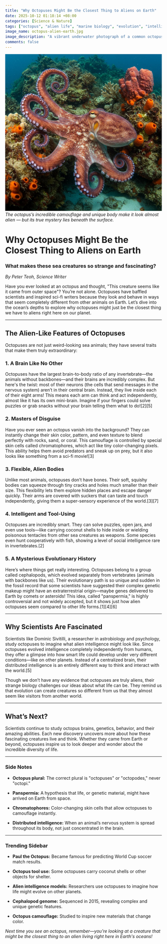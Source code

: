 ```yaml
---
title: "Why Octopuses Might Be the Closest Thing to Aliens on Earth"
date: 2025-10-12 01:18:14 +08:00
categories: [Science & Nature]
tags: ["octopus", "alien life", "marine biology", "evolution", "intelligence"]
image_name: octopus-alien-earth.jpg
image_description: "A vibrant underwater photograph of a common octopus (Octopus vulgaris) displaying its complex skin texture and color-changing abilities while extending multiple arms, surrounded by coral and blue ocean water."
comments: false
---
```


![The octopus’s incredible camouflage and unique body make it look almost alien — but its true mystery lies beneath the surface.](/assets/images/octopus-alien-earth.jpg)
*The octopus’s incredible camouflage and unique body make it look almost alien — but its true mystery lies beneath the surface.*

<!-- Image Description: A vibrant underwater photograph of a common octopus (Octopus vulgaris) displaying its complex skin texture and color-changing abilities while extending multiple arms, surrounded by coral and blue ocean water. -->


# Why Octopuses Might Be the Closest Thing to Aliens on Earth

### What makes these sea creatures so strange and fascinating?

*By Peter Teoh, Science Writer*

Have you ever looked at an octopus and thought, "This creature seems like it came from outer space"? You’re not alone. Octopuses have baffled scientists and inspired sci-fi writers because they look and behave in ways that seem completely different from other animals on Earth. Let’s dive into the ocean’s depths to explore why octopuses might just be the closest thing we have to aliens right here on our planet.

---

## The Alien-Like Features of Octopuses

Octopuses are not just weird-looking sea animals; they have several traits that make them truly extraordinary:

### 1. A Brain Like No Other

Octopuses have the largest brain-to-body ratio of any invertebrate—the animals without backbones—and their brains are incredibly complex. But here's the twist: most of their neurons (the cells that send messages in the nervous system) aren’t in their central brain. Instead, they live inside each of their eight arms! This means each arm can think and act independently, almost like it has its own mini-brain. Imagine if your fingers could solve puzzles or grab snacks without your brain telling them what to do![2][5]

### 2. Masters of Disguise

Have you ever seen an octopus vanish into the background? They can instantly change their skin color, pattern, and even texture to blend perfectly with rocks, sand, or coral. This camouflage is controlled by special skin cells called chromatophores, which act like tiny color-changing pixels. This ability helps them avoid predators and sneak up on prey, but it also looks like something from a sci-fi movie![3]

### 3. Flexible, Alien Bodies

Unlike most animals, octopuses don’t have bones. Their soft, squishy bodies can squeeze through tiny cracks and holes much smaller than their size. This flexibility lets them explore hidden places and escape danger quickly. Their arms are covered with suckers that can taste and touch independently, giving them a super-sensory experience of the world.[3][7]

### 4. Intelligent and Tool-Using

Octopuses are incredibly smart. They can solve puzzles, open jars, and even use tools—like carrying coconut shells to hide inside or wielding poisonous tentacles from other sea creatures as weapons. Some species even hunt cooperatively with fish, showing a level of social intelligence rare in invertebrates.[2]

### 5. A Mysterious Evolutionary History

Here’s where things get really interesting. Octopuses belong to a group called cephalopods, which evolved separately from vertebrates (animals with backbones like us). Their evolutionary path is so unique and sudden in the fossil record that some scientists have suggested their complex genetic makeup might have an extraterrestrial origin—maybe genes delivered to Earth by comets or asteroids! This idea, called "panspermia," is highly controversial and not widely accepted, but it shows just how alien octopuses seem compared to other life forms.[1][4][6]

---

## Why Scientists Are Fascinated

Scientists like Dominic Sivitilli, a researcher in astrobiology and psychology, study octopuses to imagine what alien intelligence might look like. Since octopuses evolved intelligence completely independently from humans, they offer a glimpse into how smart life could develop under very different conditions—like on other planets. Instead of a centralized brain, their distributed intelligence is an entirely different way to think and interact with the world.[5]

Though we don’t have any evidence that octopuses are truly aliens, their strange biology challenges our ideas about what life can be. They remind us that evolution can create creatures so different from us that they almost seem like visitors from another world.

---

## What’s Next?

Scientists continue to study octopus brains, genetics, behavior, and their amazing abilities. Each new discovery uncovers more about how these fascinating creatures live and think. Whether they came from Earth or beyond, octopuses inspire us to look deeper and wonder about the incredible diversity of life.

---

### Side Notes

- **Octopus plural:** The correct plural is "octopuses" or "octopodes," never "octopi."

- **Panspermia:** A hypothesis that life, or genetic material, might have arrived on Earth from space.

- **Chromatophores:** Color-changing skin cells that allow octopuses to camouflage instantly.

- **Distributed intelligence:** When an animal’s nervous system is spread throughout its body, not just concentrated in the brain.

---

### Trending Sidebar

- **Paul the Octopus:** Became famous for predicting World Cup soccer match results.

- **Octopus tool use:** Some octopuses carry coconut shells or other objects for shelter.

- **Alien intelligence models:** Researchers use octopuses to imagine how life might evolve on other planets.

- **Cephalopod genome:** Sequenced in 2015, revealing complex and unique genetic features.

- **Octopus camouflage:** Studied to inspire new materials that change color.


*Next time you see an octopus, remember—you’re looking at a creature that might be the closest thing to an alien living right here in Earth's oceans!*
